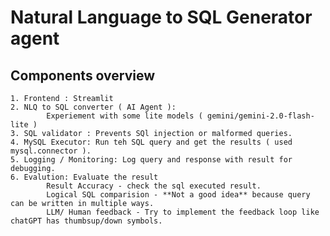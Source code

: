 # Natural Language to SQL Generator agent

## Components overview
    1. Frontend : Streamlit
    2. NLQ to SQL converter ( AI Agent ): 
            Experiement with some lite models ( gemini/gemini-2.0-flash-lite )
    3. SQL validator : Prevents SQl injection or malformed queries.
    4. MySQL Executor: Run teh SQL query and get the results ( used mysql.connector ).
    5. Logging / Monitoring: Log query and response with result for debugging.
    6. Evalution: Evaluate the result 
            Result Accuracy - check the sql executed result.
            Logical SQL comparision - **Not a good idea** because query can be written in multiple ways.
            LLM/ Human feedback - Try to implement the feedback loop like chatGPT has thumbsup/down symbols.
